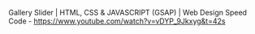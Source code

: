 Gallery Slider | HTML, CSS & JAVASCRIPT (GSAP) | Web Design Speed Code - https://www.youtube.com/watch?v=vDYP_9Jkxyg&t=42s